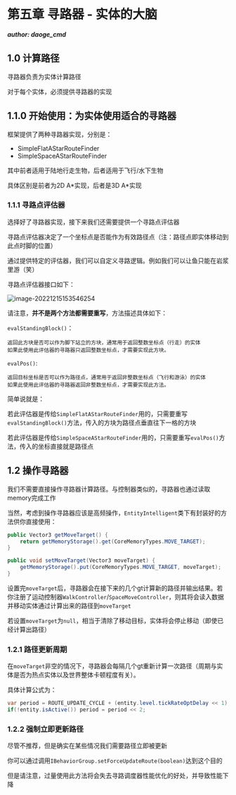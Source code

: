 # 第五章 寻路器 - 实体的大脑

***author: daoge_cmd***

## 1.0 计算路径

寻路器负责为实体计算路径

对于每个实体，必须提供寻路器的实现

## 1.1.0 开始使用：为实体使用适合的寻路器

框架提供了两种寻路器实现，分别是：

- SimpleFlatAStarRouteFinder
- SimpleSpaceAStarRouteFinder

其中前者适用于陆地行走生物，后者适用于飞行/水下生物

具体区别是前者为2D A\*实现，后者是3D A\*实现

### 1.1.1 寻路点评估器

选择好了寻路器实现，接下来我们还需要提供一个寻路点评估器

寻路点评估器决定了一个坐标点是否能作为有效路径点（注：路径点即实体移动到此点时脚的位置）

通过提供特定的评估器，我们可以自定义寻路逻辑。例如我们可以让鱼只能在岩浆里游（笑）

寻路点评估器接口如下：

![image-20221215153546254](https://s2.loli.net/2022/12/15/5s3VWnGor7OK6pe.png)

请注意，**并不是两个方法都需要重写**，方法描述具体如下：

```evalStandingBlock()```：

```
返回此方块是否可以作为脚下站立的方块，通常用于返回整数坐标点（行走）的实体
如果此使用此评估器的寻路器只返回整数坐标点，才需要实现此方块。
```

```evalPos()```:

```
返回目标坐标是否可以作为路径点，通常用于返回非整数坐标点（飞行和游泳）的实体
如果此使用此评估器的寻路器返回非整数坐标点，才需要实现此方法。
```

简单说就是：

若此评估器是传给```SimpleFlatAStarRouteFinder```用的，只需要重写```evalStandingBlock()```方法，传入的方块为路径点垂直往下一格的方块

若此评估器是传给```SimpleSpaceAStarRouteFinder```用的，只需要重写```evalPos()```方法，传入的坐标直接就是路径点

## 1.2 操作寻路器

我们不需要直接操作寻路器计算路径。与控制器类似的，寻路器也通过读取memory完成工作

当然，考虑到操作寻路器应该是高频操作，```EntityIntelligent```类下有封装好的方法供你直接使用：

```java
public Vector3 getMoveTarget() {
    return getMemoryStorage().get(CoreMemoryTypes.MOVE_TARGET);
}

public void setMoveTarget(Vector3 moveTarget) {
    getMemoryStorage().put(CoreMemoryTypes.MOVE_TARGET, moveTarget);
}
```

设置完```moveTarget```后，寻路器会在接下来的几个gt计算新的路径并输出结果。若你注册了运动控制器```WalkController```/```SpaceMoveController```，则其将会读入数据并移动实体通过计算出来的路径到```moveTarget```

若设置```moveTarget```为```null```，相当于清除了移动目标，实体将会停止移动（即使已经计算出路径）

### 1.2.1 路径更新周期

在```moveTarget```非空的情况下，寻路器会每隔几个gt重新计算一次路径（周期与实体是否为热点实体以及世界整体卡顿程度有关）。

具体计算公式为：

```java
var period = ROUTE_UPDATE_CYCLE + (entity.level.tickRateOptDelay << 1);
if(!entity.isActive()) period = period << 2;
```

### 1.2.2 强制立即更新路径

尽管不推荐，但是确实在某些情况我们需要路径立即被更新

你可以通过调用```IBehaviorGroup.setForceUpdateRoute(boolean)```达到这个目的

但是请注意，过量使用此方法将会失去寻路调度器性能优化的好处，并导致性能下降
